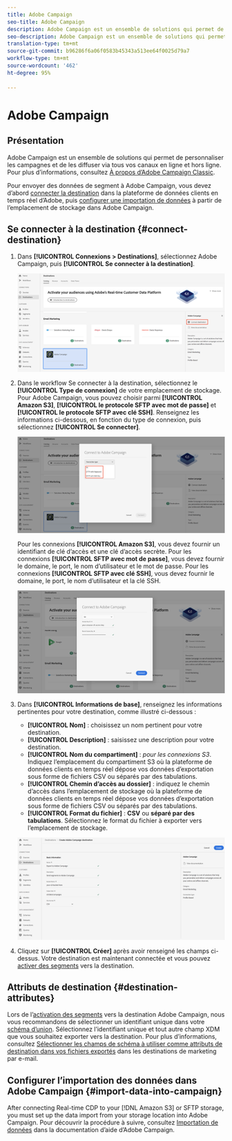 ```yaml
---
title: Adobe Campaign
seo-title: Adobe Campaign
description: Adobe Campaign est un ensemble de solutions qui permet de personnaliser les campagnes et de les diffuser via tous vos canaux en ligne et hors ligne.
seo-description: Adobe Campaign est un ensemble de solutions qui permet de personnaliser les campagnes et de les diffuser via tous vos canaux en ligne et hors ligne.
translation-type: tm+mt
source-git-commit: b96286f6a06f0583b45343a513ee64f0025d79a7
workflow-type: tm+mt
source-wordcount: '462'
ht-degree: 95%

---
```



# Adobe Campaign

## Présentation

Adobe Campaign est un ensemble de solutions qui permet de personnaliser les campagnes et de les diffuser via tous vos canaux en ligne et hors ligne. Pour plus d’informations, consultez [À propos d’Adobe Campaign Classic](https://docs.adobe.com/content/help/fr-FR/campaign-classic/using/getting-started/starting-with-adobe-campaign/about-adobe-campaign-classic.html).

Pour envoyer des données de segment à Adobe Campaign, vous devez d’abord [connecter la destination](#connect-destination) dans la plateforme de données clients en temps réel d’Adobe, puis [configurer une importation de données](#import-data-into-campaign) à partir de l’emplacement de stockage dans Adobe Campaign.

## Se connecter à la destination {#connect-destination}

1. Dans **[!UICONTROL Connexions > Destinations]**, sélectionnez Adobe Campaign, puis **[!UICONTROL Se connecter à la destination]**.

   ![Se connecter à Adobe Campaign](/help/rtcdp/destinations/assets/connect-adobe-campaign.png)

1. Dans le workflow Se connecter à la destination, sélectionnez le **[!UICONTROL Type de connexion]** de votre emplacement de stockage. Pour Adobe Campaign, vous pouvez choisir parmi **[!UICONTROL Amazon S3]**, **[!UICONTROL le protocole SFTP avec mot de passe]** et **[!UICONTROL le protocole SFTP avec clé SSH]**. Renseignez les informations ci-dessous, en fonction du type de connexion, puis sélectionnez **[!UICONTROL Se connecter]**.

   ![Configuration de l’assistant Campaign](/help/rtcdp/destinations/assets/adobe-campaign-wizard.png)

   Pour les connexions **[!UICONTROL Amazon S3]**, vous devez fournir un identifiant de clé d’accès et une clé d’accès secrète.
Pour les connexions **[!UICONTROL SFTP avec mot de passe]**, vous devez fournir le domaine, le port, le nom d’utilisateur et le mot de passe.
Pour les connexions **[!UICONTROL SFTP avec clé SSH]**, vous devez fournir le domaine, le port, le nom d’utilisateur et la clé SSH.

   ![Renseignement des informations sur Campaign](/help/rtcdp/destinations/assets/adobe-campaign-step2.png)

1. Dans **[!UICONTROL Informations de base]**, renseignez les informations pertinentes pour votre destination, comme illustré ci-dessous :
   * **[!UICONTROL Nom]** : choisissez un nom pertinent pour votre destination.
   * **[!UICONTROL Description]** : saisissez une description pour votre destination.
   * **[!UICONTROL Nom du compartiment]** : *pour les connexions S3*. Indiquez l’emplacement du compartiment S3 où la plateforme de données clients en temps réel dépose vos données d’exportation sous forme de fichiers CSV ou séparés par des tabulations.
   * **[!UICONTROL Chemin d’accès au dossier]** : indiquez le chemin d’accès dans l’emplacement de stockage où la plateforme de données clients en temps réel dépose vos données d’exportation sous forme de fichiers CSV ou séparés par des tabulations.
   * **[!UICONTROL Format du fichier]** : **CSV** ou **séparé par des tabulations**. Sélectionnez le format du fichier à exporter vers l’emplacement de stockage.

   ![Informations de base sur Campaign](/help/rtcdp/destinations/assets/adobe-campaign-basic-information.png)

1. Cliquez sur **[!UICONTROL Créer]** après avoir renseigné les champs ci-dessus. Votre destination est maintenant connectée et vous pouvez [activer des segments](/help/rtcdp/destinations/activate-destinations.md) vers la destination.

## Attributs de destination {#destination-attributes}

Lors de l’[activation des segments](/help/rtcdp/destinations/activate-destinations.md) vers la destination Adobe Campaign, nous vous recommandons de sélectionner un identifiant unique dans votre [schéma d’union](../../profile/home.md#profile-fragments-and-union-schemas). Sélectionnez l’identifiant unique et tout autre champ XDM que vous souhaitez exporter vers la destination. Pour plus d’informations, consultez [Sélectionner les champs de schéma à utiliser comme attributs de destination dans vos fichiers exportés](/help/rtcdp/destinations/email-marketing-destinations.md#destination-attributes) dans les destinations de marketing par e-mail.


## Configurer l’importation des données dans Adobe Campaign {#import-data-into-campaign}

After connecting Real-time CDP to your [!DNL Amazon S3] or SFTP storage, you must set up the data import from your storage location into Adobe Campaign. Pour découvrir la procédure à suivre, consultez [Importation de données](https://docs.adobe.com/content/help/fr-FR/campaign-classic/using/automating-with-workflows/general-operation/importing-data.html) dans la documentation d’aide d’Adobe Campaign.